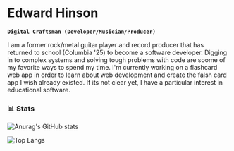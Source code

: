 # Edward Hinson

**`Digital Craftsman (Developer/Musician/Producer)`**

I am a former rock/metal guitar player and record producer that has returned to school (Columbia '25) to become a software developer. Digging in to complex systems and solving tough problems with code are soome of my favorite ways to spend my time. I'm currently working on a flashcard web app in order to learn about web development and create the falsh card app I wish already existed. If its not clear yet, I have a particular interest in educational software.

### 📊 Stats

![Anurag's GitHub stats](https://github-readme-stats.vercel.app/api?username=hinsoned&show_icons=true&theme=radical)

![Top Langs](https://github-readme-stats.vercel.app/api/top-langs/?username=hinsoned&layout=compact)

<!--
**hinsoned/hinsoned** is a ✨ _special_ ✨ repository because its `README.md` (this file) appears on your GitHub profile.

Here are some ideas to get you started:

- 🔭 I’m currently working on ...
- 🌱 I’m currently learning ...
- 👯 I’m looking to collaborate on ...
- 🤔 I’m looking for help with ...
- 💬 Ask me about ...
- 📫 How to reach me: ...
- 😄 Pronouns: ...
- ⚡ Fun fact: ...
-->
